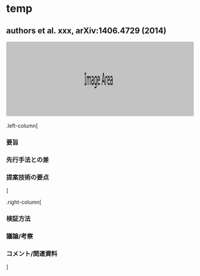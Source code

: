 # temp
## authors et al. xxx, arXiv:1406.4729 (2014)

<center>
<img src="../dummy.png" alt="image area" width=1050 height=200>
</center> 

.left-column[
### 要旨

### 先行手法との差

### 提案技術の要点

]

.right-column[
### 検証方法


### 議論/考察


### コメント/関連資料

]
